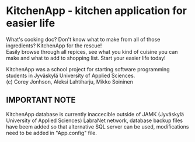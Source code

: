 # KitchenApp - kitchen application for easier life  

What's cooking doc? Don't know what to make from all of those ingredients? KitchenApp for the rescue!  
Easily browse through all repices, see what you kind of cuisine you can make and what to add to shopping list. Start your easier life today!


KitchenApp was a school project for starting software programming students in Jyväskylä University of Applied Sciences.  
(c) Corey Jonhson, Aleksi Lahtiharju, Mikko Soininen


## IMPORTANT NOTE  

KitchenApp database is currently inaccecible outside of JAMK (Jyväskylä University of Applied Sciences) LabraNet network, database backup files have beem added so that alternative SQL server can be used, modifications need to be added in "App.config" file.
